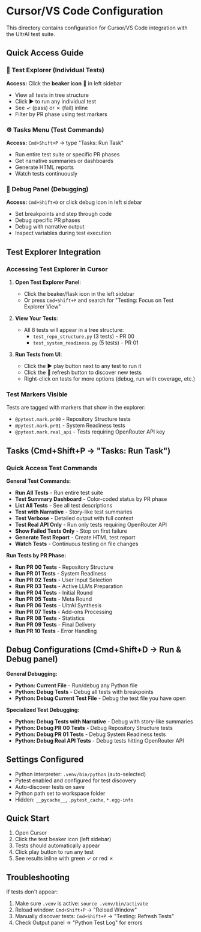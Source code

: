 # Cursor/VS Code Configuration

This directory contains configuration for Cursor/VS Code integration with the UltrAI test suite.

## Quick Access Guide

### 🔬 Test Explorer (Individual Tests)
**Access:** Click the **beaker icon** 🧪 in left sidebar
- View all tests in tree structure
- Click ▶️ to run any individual test
- See ✓ (pass) or ✗ (fail) inline
- Filter by PR phase using test markers

### ⚙️ Tasks Menu (Test Commands)
**Access:** `Cmd+Shift+P` → type "Tasks: Run Task"
- Run entire test suite or specific PR phases
- Get narrative summaries or dashboards
- Generate HTML reports
- Watch tests continuously

### 🐛 Debug Panel (Debugging)
**Access:** `Cmd+Shift+D` or click debug icon in left sidebar
- Set breakpoints and step through code
- Debug specific PR phases
- Debug with narrative output
- Inspect variables during test execution

## Test Explorer Integration

### Accessing Test Explorer in Cursor

1. **Open Test Explorer Panel**:
   - Click the beaker/flask icon in the left sidebar
   - Or press `Cmd+Shift+P` and search for "Testing: Focus on Test Explorer View"

2. **View Your Tests**:
   - All 8 tests will appear in a tree structure:
     - `test_repo_structure.py` (3 tests) - PR 00
     - `test_system_readiness.py` (5 tests) - PR 01

3. **Run Tests from UI**:
   - Click the ▶️ play button next to any test to run it
   - Click the 🔄 refresh button to discover new tests
   - Right-click on tests for more options (debug, run with coverage, etc.)

### Test Markers Visible

Tests are tagged with markers that show in the explorer:
- `@pytest.mark.pr00` - Repository Structure tests
- `@pytest.mark.pr01` - System Readiness tests
- `@pytest.mark.real_api` - Tests requiring OpenRouter API key

## Tasks (Cmd+Shift+P → "Tasks: Run Task")

### Quick Access Test Commands

**General Test Commands:**
- **Run All Tests** - Run entire test suite
- **Test Summary Dashboard** - Color-coded status by PR phase
- **List All Tests** - See all test descriptions
- **Test with Narrative** - Story-like test summaries
- **Test Verbose** - Detailed output with full context
- **Test Real API Only** - Run only tests requiring OpenRouter API
- **Show Failed Tests Only** - Stop on first failure
- **Generate Test Report** - Create HTML test report
- **Watch Tests** - Continuous testing on file changes

**Run Tests by PR Phase:**
- **Run PR 00 Tests** - Repository Structure
- **Run PR 01 Tests** - System Readiness
- **Run PR 02 Tests** - User Input Selection
- **Run PR 03 Tests** - Active LLMs Preparation
- **Run PR 04 Tests** - Initial Round
- **Run PR 05 Tests** - Meta Round
- **Run PR 06 Tests** - UltrAI Synthesis
- **Run PR 07 Tests** - Add-ons Processing
- **Run PR 08 Tests** - Statistics
- **Run PR 09 Tests** - Final Delivery
- **Run PR 10 Tests** - Error Handling

## Debug Configurations (Cmd+Shift+D → Run & Debug panel)

**General Debugging:**
- **Python: Current File** - Run/debug any Python file
- **Python: Debug Tests** - Debug all tests with breakpoints
- **Python: Debug Current Test File** - Debug the test file you have open

**Specialized Test Debugging:**
- **Python: Debug Tests with Narrative** - Debug with story-like summaries
- **Python: Debug PR 00 Tests** - Debug Repository Structure tests
- **Python: Debug PR 01 Tests** - Debug System Readiness tests
- **Python: Debug Real API Tests** - Debug tests hitting OpenRouter API

## Settings Configured

- Python interpreter: `.venv/bin/python` (auto-selected)
- Pytest enabled and configured for test discovery
- Auto-discover tests on save
- Python path set to workspace folder
- Hidden: `__pycache__`, `.pytest_cache`, `*.egg-info`

## Quick Start

1. Open Cursor
2. Click the test beaker icon (left sidebar)
3. Tests should automatically appear
4. Click play button to run any test
5. See results inline with green ✓ or red ✗

## Troubleshooting

If tests don't appear:
1. Make sure `.venv` is active: `source .venv/bin/activate`
2. Reload window: `Cmd+Shift+P` → "Reload Window"
3. Manually discover tests: `Cmd+Shift+P` → "Testing: Refresh Tests"
4. Check Output panel → "Python Test Log" for errors

